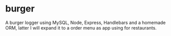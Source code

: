 # burger
A  burger logger using MySQL, Node, Express, Handlebars and a homemade ORM, latter I will expand it to a order menu as app using for restaurants.
